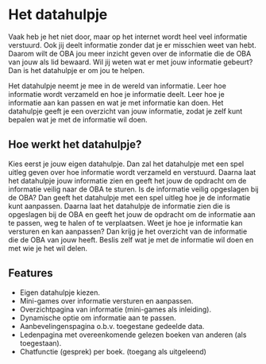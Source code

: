 # Het datahulpje

Vaak heb je het niet door, maar op het internet wordt heel veel informatie verstuurd. Ook jij deelt informatie zonder dat je er misschien weet van hebt. Daarom wilt de OBA jou meer inzicht geven over de informatie die de OBA van jouw als lid bewaard. Wil jij weten wat er met jouw informatie gebeurt? Dan is het datahulpje er om jou te helpen.

Het datahulpje neemt je mee in de wereld van informatie. Leer hoe informatie wordt verzameld en hoe je informatie deelt. Leer hoe je informatie aan kan passen en wat je met informatie kan doen. Het datahulpje geeft je een overzicht van jouw informatie, zodat je zelf kunt bepalen wat je met de informatie wil doen.

## Hoe werkt het datahulpje?

Kies eerst je jouw eigen datahulpje. Dan zal het datahulpje met een spel uitleg geven over hoe informatie wordt verzameld en verstuurd. Daarna laat het datahulpje jouw informatie zien en geeft het jouw de opdracht om de informatie veilig naar de OBA te sturen. Is de informatie veilig opgeslagen bij de OBA? Dan geeft het datahulpje met een spel uitleg hoe je de informatie kunt aanpassen. Daarna laat het datahulpje de informatie zien die is opgeslagen bij de OBA en geeft het jouw de opdracht om de informatie aan te passen, weg te halen of te verplaatsen. Weet je hoe je informatie kan versturen en kan aanpassen? Dan krijg je het overzicht van de informatie die de OBA van jouw heeft. Beslis zelf wat je met de informatie wil doen en met wie je het wil delen.

## Features

* Eigen datahulpje kiezen.
* Mini-games over informatie versturen en aanpassen.
* Overzichtpagina van informatie (mini-games als inleiding).
* Dynamische optie om informatie aan te passen.
* Aanbevelingenspagina o.b.v. toegestane gedeelde data.
* Ledenpagina met overeenkomende gelezen boeken van anderen (als toegestaan).
* Chatfunctie (gesprek) per boek. (toegang als uitgeleend)

<!-- Add a link to your live demo in Github Pages 🌐-->

<!-- ☝️ replace this description with a description of your own work -->

<!-- replace the code in the /docs folder with your own, so you can showcase your work with GitHub Pages 🌍 -->

<!-- Add a nice poster image here at the end of the week, showing off your shiny frontend 📸 -->

<!-- Maybe a table of contents here? 📚 -->

<!-- How about a section that describes how to install this project? 🤓 -->

<!-- ...but how does one use this project? What are its features 🤔 -->

<!-- Maybe a checklist of done stuff and stuff still on your wishlist? ✅ -->

<!-- How about a license here? 📜 (or is it a licence?) 🤷 -->
